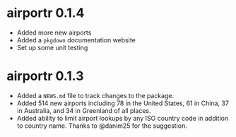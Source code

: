 # airportr 0.1.4

* Added more new airports
* Added a `pkgdown` documentation website
* Set up some unit testing

# airportr 0.1.3

* Added a `NEWS.md` file to track changes to the package.
* Added 514 new airports including 78 in the United States, 61 in China, 37 in Australia, and 34 in Greenland of all places. 
* Added ability to limit airport lookups by any ISO country code in addition to country name. Thanks to @danim25 for the suggestion. 
